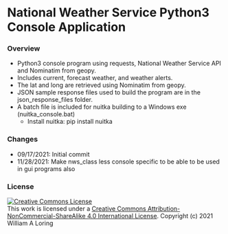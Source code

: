 # National Weather Service Python3 Console Application
### Overview
- Python3 console program using requests, National Weather Service API and Nominatim from geopy.
- Includes current, forecast weather, and weather alerts.
- The lat and long are retrieved using Nominatim from geopy.
- JSON sample response files used to build the program are in the json_response_files folder.
- A batch file is included for nuitka building to a Windows exe (nuitka_console.bat)
    * Install nuitka: pip install nuitka
### Changes
- 09/17/2021: Initial commit
- 11/28/2021: Make nws_class less console specific to be able to be used in gui programs also
### License
<a rel="license" href="http://creativecommons.org/licenses/by-nc-sa/4.0/"><img alt="Creative Commons License" style="border-width:0" src="https://i.creativecommons.org/l/by-nc-sa/4.0/88x31.png" /></a><br />This work is licensed under a <a rel="license" href="http://creativecommons.org/licenses/by-nc-sa/4.0/">Creative Commons Attribution-NonCommercial-ShareAlike 4.0 International License</a>.
Copyright (c) 2021 William A Loring

